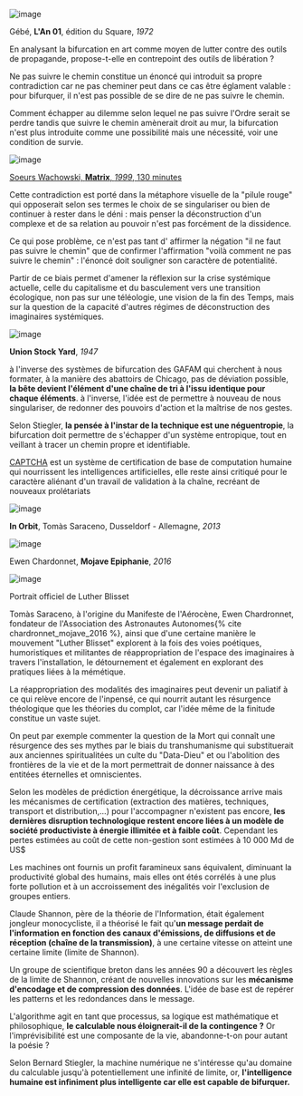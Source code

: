 ![image](https://bifurcation.etxetxe.fr/images/LAn-01-extrait-31.jpg)

Gébé, **L'An 01**, édition du Square, _1972_

En analysant la bifurcation en art comme moyen de lutter contre des outils de propagande, propose-t-elle en contrepoint des outils de libération ?

Ne pas suivre le chemin constitue un énoncé qui introduit sa propre contradiction car ne pas cheminer peut dans ce cas être églament valable : pour bifurquer, il n'est pas possible de se dire de ne pas suivre le chemin.

Comment échapper au dilemme selon lequel ne pas suivre l'Ordre serait se perdre tandis que suivre le chemin amènerait droit au mur, la bifurcation n'est plus introduite comme une possibilité mais une nécessité, voir une condition de survie.

![image](https://bifurcation.etxetxe.fr/images/pill.jpg)

[Soeurs Wachowski, **Matrix**, _1999_, 130 minutes](https://www.youtube.com/watch?v=TgfLNObfwLg)

Cette contradiction est porté dans la métaphore visuelle de la "pilule rouge" qui opposerait selon ses termes le choix de se singulariser ou bien de continuer à rester dans le déni : mais penser la déconstruction d'un complexe et de sa relation au pouvoir n'est pas forcément de la dissidence.

Ce qui pose problème, ce n'est pas tant d' affirmer la négation "il ne faut pas suivre le chemin" que de confirmer l'affirmation "voilà comment ne pas suivre le chemin" : l'énoncé doit souligner son caractère de potentialité.

Partir de ce biais permet d'amener la réflexion sur la crise systémique actuelle, celle du capitalisme et du basculement vers une transition écologique, non pas sur une téléologie, une vision de la fin des Temps, mais sur la question de la capacité d'autres régimes de déconstruction des imaginaires systémiques.

![image](https://bifurcation.etxetxe.fr/images/abattoirs.jpg)

**Union Stock Yard**, _1947_

à l'inverse des systèmes de bifurcation des GAFAM qui cherchent à nous formater, à la manière des abattoirs de Chicago, pas de déviation possible, **la bête devient l'élément d'une chaîne de tri à l'issu identique pour chaque éléments**. à l'inverse, l'idée est de permettre à nouveau de nous singulariser, de redonner des pouvoirs d'action et la maîtrise de nos gestes.

Selon Stiegler, **la pensée à l'instar de la technique est une néguentropie**, la bifurcation doit permettre de s'échapper d'un système entropique, tout en veillant à tracer un chemin propre et identifiable.

[CAPTCHA](https://www.google.com/recaptcha/about/) est un système de certification de base de computation humaine qui nourrissent les intelligences artificielles, elle reste ainsi critiqué pour le caractère aliénant d'un travail de validation à la chaîne, recréant de nouveaux prolétariats

![image](https://bifurcation.etxetxe.fr/images/saraceno.jpg)

**In Orbit**, Tomàs Saraceno, Dusseldorf - Allemagne, _2013_

![image](https://bifurcation.etxetxe.fr/images/ewen.jpg)

Ewen Chardonnet, **Mojave Epiphanie**, _2016_

![image](https://bifurcation.etxetxe.fr/images/luther.jpg)

Portrait officiel de Luther Blisset

Tomàs Saraceno, à l'origine du Manifeste de l'Aérocène, Ewen Chardronnet, fondateur de l'Association des Astronautes Autonomes{%  cite chardronnet_mojave_2016 %}, ainsi que d'une certaine manière le mouvement "Luther Blisset" explorent à la fois des voies poétiques, humoristiques et militantes de réappropriation de l'espace des imaginaires à travers l'installation, le détournement et également en explorant des pratiques liées à la mémétique.

La réappropriation des modalités des imaginaires peut devenir un paliatif à ce qui relève encore de l'inpensé, ce qui nourrit autant les résurgence théologique que les théories du complot, car l'idée même de la finitude constitue un vaste sujet.

On peut par exemple commenter la question de la Mort qui connaît une résurgence des ses mythes par le biais du transhumanisme qui substituerait aux anciennes spiritualitées un culte du "Data-Dieu" et ou l'abolition des frontières de la vie et de la mort permettrait de donner naissance à des entitées éternelles et omniscientes.

Selon les modèles de prédiction énergétique, la décroissance arrive mais les mécanismes de certification (extraction des matières, techniques, transport et distribution,...) pour l'accompagner n'existent pas encore, **les dernières disruption technologique restent encore liées à un modèle de société productiviste à énergie illimitée et à faible coût**. Cependant les pertes estimées au coût de cette non-gestion sont estimées à 10 000 Md de US$

Les machines ont fournis un profit faramineux sans équivalent, diminuant la productivité global des humains, mais elles ont étés corrélés à une plus forte pollution et à un accroissement des inégalités voir l'exclusion de groupes entiers.

Claude Shannon, père de la théorie de l'Information, était également jongleur monocycliste, il a théorisé le fait qu'**un message perdait de l'information en fonction des canaux d'émissions, de diffusions et de réception (chaîne de la transmission)**, à une certaine vitesse on atteint une certaine limite (limite de Shannon).

Un groupe de scientifique breton dans les années 90 a découvert les règles de la limite de Shannon, créant de nouvelles innovations sur les **mécanisme d'encodage et de compression des données**. L'idée de base est de repérer les patterns et les redondances dans le message.

L'algorithme agit en tant que processus, sa logique est mathématique et philosophique, **le calculable nous éloignerait-il de la contingence ?** Or l'imprévisibilité est une composante de la vie, abandonne-t-on pour autant la poésie ?

Selon Bernard Stiegler, la machine numérique ne s'intéresse qu'au domaine du calculable jusqu'à potentiellement une infinité de limite, or, **l'intelligence humaine est infiniment plus intelligente car elle est capable de bifurquer.**
